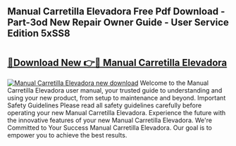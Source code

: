 ## Manual Carretilla Elevadora Free Pdf Download - Part-3od New Repair Owner Guide - User Service Edition 5xSS8

# <h2><a href="http://cf25281.oget.top/?id=Manual+Carretilla+Elevadora">🔗Download New 👉🔴 Manual Carretilla Elevadora</a></h2>

[![Manual Carretilla Elevadora new download](https://i.imgur.com/5g1atiW.png)](http://cf25281.oget.top/?id=Manual+Carretilla+Elevadora)
Welcome to the Manual Carretilla Elevadora user manual, your trusted guide to understanding and using your new product, from setup to maintenance and beyond. Important Safety Guidelines Please read all safety guidelines carefully before operating your new Manual Carretilla Elevadora. Experience the future with the innovative features of your new Manual Carretilla Elevadora. We're Committed to Your Success Manual Carretilla Elevadora. Our goal is to empower you to achieve the best results.
